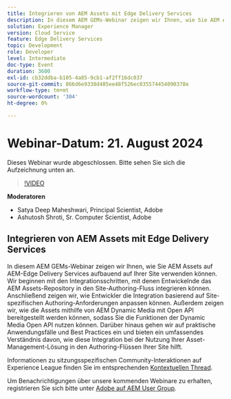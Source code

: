 ```yaml
---
title: Integrieren von AEM Assets mit Edge Delivery Services
description: In diesem AEM GEMs-Webinar zeigen wir Ihnen, wie Sie AEM Assets auf AEM-Edge Delivery Services aufbauend auf Ihrer Site verwenden können.  Wir beginnen mit den Integrationsschritten, mit denen Entwickelnde das AEM Assets-Repository in den Site-Authoring-Fluss integrieren können. Anschließend zeigen wir, wie Entwickler die Integration basierend auf Site-spezifischen Authoring-Anforderungen anpassen können. Außerdem zeigen wir, wie die Assets mithilfe von AEM Dynamic Media mit Open API bereitgestellt werden können, sodass Sie die Funktionen der Dynamic Media Open API nutzen können. Darüber hinaus gehen wir auf praktische Anwendungsfälle und Best Practices ein und bieten ein umfassendes Verständnis davon, wie diese Integration bei der Nutzung Ihrer Asset-Management-Lösung in den Authoring-Flüssen Ihrer Site hilft.
solution: Experience Manager
version: Cloud Service
feature: Edge Delivery Services
topic: Development
role: Developer
level: Intermediate
doc-type: Event
duration: 3600
exl-id: cb32ddba-b105-4a85-9cb1-af2ff16dc037
source-git-commit: 866d6e9338d485ee48f526ec035574454090378e
workflow-type: tm+mt
source-wordcount: '304'
ht-degree: 0%

---
```



# Webinar-Datum: 21. August 2024

Dieses Webinar wurde abgeschlossen. Bitte sehen Sie sich die Aufzeichnung unten an.

>[!VIDEO](https://video.tv.adobe.com/v/3433046/?quality=12&learn=on)

**Moderatoren**

* Satya Deep Maheshwari, Principal Scientist, Adobe
* Ashutosh Shroti, Sr. Computer Scientist, Adobe

## Integrieren von AEM Assets mit Edge Delivery Services

In diesem AEM GEMs-Webinar zeigen wir Ihnen, wie Sie AEM Assets auf AEM-Edge Delivery Services aufbauend auf Ihrer Site verwenden können.  Wir beginnen mit den Integrationsschritten, mit denen Entwickelnde das AEM Assets-Repository in den Site-Authoring-Fluss integrieren können. Anschließend zeigen wir, wie Entwickler die Integration basierend auf Site-spezifischen Authoring-Anforderungen anpassen können. Außerdem zeigen wir, wie die Assets mithilfe von AEM Dynamic Media mit Open API bereitgestellt werden können, sodass Sie die Funktionen der Dynamic Media Open API nutzen können. Darüber hinaus gehen wir auf praktische Anwendungsfälle und Best Practices ein und bieten ein umfassendes Verständnis davon, wie diese Integration bei der Nutzung Ihrer Asset-Management-Lösung in den Authoring-Flüssen Ihrer Site hilft.

Informationen zu sitzungsspezifischen Community-Interaktionen auf Experience League finden Sie im entsprechenden [Kontextuellen Thread](https://adobe.ly/3LSCVfX).

Um Benachrichtigungen über unsere kommenden Webinare zu erhalten, registrieren Sie sich bitte unter [Adobe auf AEM User Group](https://aem-augs.adobe.com/).
